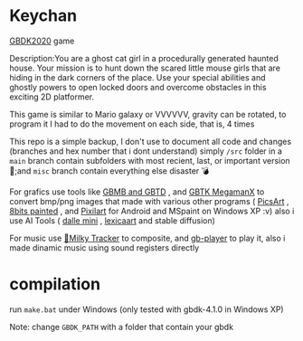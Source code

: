 # Keychan
[GBDK2020](https://github.com/gbdk-2020/GBDK-2020) game

Description:You are a ghost cat girl in a procedurally generated haunted house. Your mission is to hunt down the scared little mouse girls that are hiding in the dark corners of the place. Use your special abilities and ghostly powers to open locked doors and overcome obstacles in this exciting 2D platformer.

This game is similar to Mario galaxy or VVVVVV, gravity can be rotated, to program it I had to do the movement on each side, that is, 4 times


This repo is a simple backup, I don't use to document all code and changes (branches and hex number that i dont understand) simply `/src` folder in a `main` branch contain subfolders with most recient, last, or important version👀;and `misc` branch contain everything else disaster 💣

For grafics use tools like [GBMB and GBTD](https://github.com/gbdk-2020/GBTD_GBMB) , and [GBTK MegamanX](http://www.yvan256.net/projects/gameboy/#gbtk) to convert bmp/png images that made with various other programs ( [PicsArt](https://play.google.com/store/apps/details?id=com.picsart.studio&pcampaignid=web_share) , [8bits painted](https://play.google.com/store/apps/details?id=com.onetap.bit8painter&pcampaignid=web_share) , and [Pixilart](https://play.google.com/store/apps/details?id=com.pixilart.app&pcampaignid=web_share) for Android and MSpaint on Windows XP :v) also i use  AI Tools ( [dalle mini](https://www.craiyon.com/) , [lexicaart](https://lexica.art/) and stable diffusion) 

For music use [🥛Milky Tracker](https://milkytracker.org/) to composite, and [gb-player](https://github.com/AntonioND/gbt-player) to play it, also i made dinamic music using sound registers directly

# compilation

run `make.bat` under Windows (only tested with gbdk-4.1.0 in Windows XP) 

Note: change `GBDK_PATH` with a folder that contain your gbdk 

